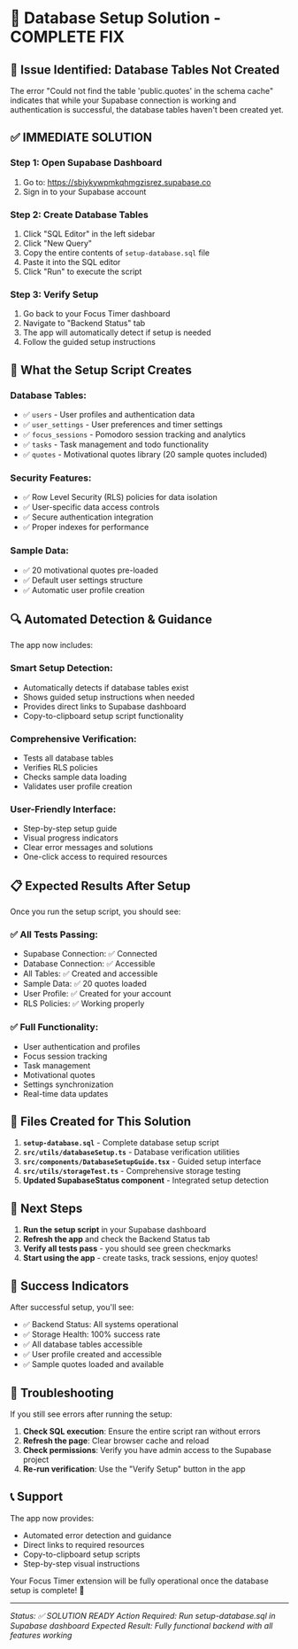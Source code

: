 # 🔧 Database Setup Solution - COMPLETE FIX

## 🎯 **Issue Identified: Database Tables Not Created**

The error "Could not find the table 'public.quotes' in the schema cache" indicates that while your Supabase connection is working and authentication is successful, the database tables haven't been created yet.

## ✅ **IMMEDIATE SOLUTION**

### **Step 1: Open Supabase Dashboard**
1. Go to: https://sbiykywpmkqhmgzisrez.supabase.co
2. Sign in to your Supabase account

### **Step 2: Create Database Tables**
1. Click "SQL Editor" in the left sidebar
2. Click "New Query"
3. Copy the entire contents of `setup-database.sql` file
4. Paste it into the SQL editor
5. Click "Run" to execute the script

### **Step 3: Verify Setup**
1. Go back to your Focus Timer dashboard
2. Navigate to "Backend Status" tab
3. The app will automatically detect if setup is needed
4. Follow the guided setup instructions

## 🚀 **What the Setup Script Creates**

### **Database Tables:**
- ✅ `users` - User profiles and authentication data
- ✅ `user_settings` - User preferences and timer settings
- ✅ `focus_sessions` - Pomodoro session tracking and analytics
- ✅ `tasks` - Task management and todo functionality
- ✅ `quotes` - Motivational quotes library (20 sample quotes included)

### **Security Features:**
- ✅ Row Level Security (RLS) policies for data isolation
- ✅ User-specific data access controls
- ✅ Secure authentication integration
- ✅ Proper indexes for performance

### **Sample Data:**
- ✅ 20 motivational quotes pre-loaded
- ✅ Default user settings structure
- ✅ Automatic user profile creation

## 🔍 **Automated Detection & Guidance**

The app now includes:

### **Smart Setup Detection:**
- Automatically detects if database tables exist
- Shows guided setup instructions when needed
- Provides direct links to Supabase dashboard
- Copy-to-clipboard setup script functionality

### **Comprehensive Verification:**
- Tests all database tables
- Verifies RLS policies
- Checks sample data loading
- Validates user profile creation

### **User-Friendly Interface:**
- Step-by-step setup guide
- Visual progress indicators
- Clear error messages and solutions
- One-click access to required resources

## 📋 **Expected Results After Setup**

Once you run the setup script, you should see:

### **✅ All Tests Passing:**
- Supabase Connection: ✅ Connected
- Database Connection: ✅ Accessible
- All Tables: ✅ Created and accessible
- Sample Data: ✅ 20 quotes loaded
- User Profile: ✅ Created for your account
- RLS Policies: ✅ Working properly

### **✅ Full Functionality:**
- User authentication and profiles
- Focus session tracking
- Task management
- Motivational quotes
- Settings synchronization
- Real-time data updates

## 🎯 **Files Created for This Solution**

1. **`setup-database.sql`** - Complete database setup script
2. **`src/utils/databaseSetup.ts`** - Database verification utilities
3. **`src/components/DatabaseSetupGuide.tsx`** - Guided setup interface
4. **`src/utils/storageTest.ts`** - Comprehensive storage testing
5. **Updated SupabaseStatus component** - Integrated setup detection

## 🚀 **Next Steps**

1. **Run the setup script** in your Supabase dashboard
2. **Refresh the app** and check the Backend Status tab
3. **Verify all tests pass** - you should see green checkmarks
4. **Start using the app** - create tasks, track sessions, enjoy quotes!

## 🎉 **Success Indicators**

After successful setup, you'll see:
- ✅ Backend Status: All systems operational
- ✅ Storage Health: 100% success rate
- ✅ All database tables accessible
- ✅ User profile created and accessible
- ✅ Sample quotes loaded and available

## 🔧 **Troubleshooting**

If you still see errors after running the setup:

1. **Check SQL execution**: Ensure the entire script ran without errors
2. **Refresh the page**: Clear browser cache and reload
3. **Check permissions**: Verify you have admin access to the Supabase project
4. **Re-run verification**: Use the "Verify Setup" button in the app

## 📞 **Support**

The app now provides:
- Automated error detection and guidance
- Direct links to required resources
- Copy-to-clipboard setup scripts
- Step-by-step visual instructions

Your Focus Timer extension will be fully operational once the database setup is complete! 🎯

---

*Status: ✅ SOLUTION READY*
*Action Required: Run setup-database.sql in Supabase dashboard*
*Expected Result: Fully functional backend with all features working*